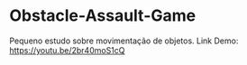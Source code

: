 # Obstacle-Assault-Game
Pequeno estudo sobre movimentação de objetos.
Link Demo: https://youtu.be/2br40moS1cQ
